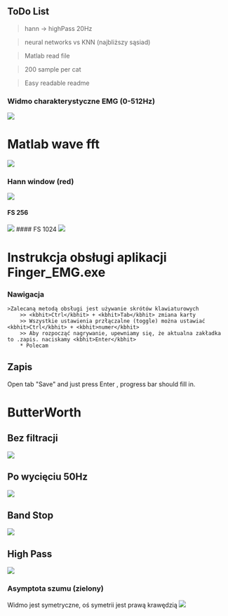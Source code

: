## ToDo List
 > hann -> highPass 20Hz
 
 > neural networks vs KNN (najbliższy sąsiad)
 
> Matlab read file

> 200 sample per cat

>Easy readable readme
 
### Widmo charakterystyczne EMG (0-512Hz)  
<img src="docs/now.png">

# Matlab wave fft
<img src="docs/works.gif">

### Hann window (red)
<img src="docs/hann.png">

#### FS 256
<img src="docs/256.png">
#### FS 1024
<img src="docs/1024.png">

# Instrukcja obsługi aplikacji Finger_EMG.exe
### Nawigacja 
	>Zalecaną metodą obsługi jest używanie skrótów klawiaturowych 
		>> <kbhit>Ctrl</kbhit> + <kbhit>Tab</kbhit> zmiana karty 
		>> Wszystkie ustawienia przłączalne (toggle) można ustawiać  <kbhit>Ctrl</kbhit> + <kbhit>numer</kbhit> 
		>> Aby rozpocząć nagrywanie, upewniamy się, że aktualna zakładka to .zapis. naciskamy <kbhit>Enter</kbhit> 
		* Polecam
## Zapis 
Open tab "Save" and just press <kbhit> Enter </kbhit>, progress bar should fill in.

# ButterWorth
## Bez filtracji
<img src="docs/no.png">

## Po wycięciu 50Hz

<img src="docs/filtered.png">

## Band Stop

<img src="docs/bandStop.gif">

## High Pass
<img src="docs/highPass.gif">

### Asymptota szumu (zielony)
Widmo jest symetryczne, oś symetrii jest prawą krawędzią 
<img src="docs/noise.png">

